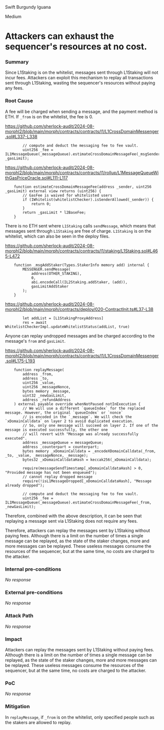 Swift Burgundy Iguana

Medium

# Attackers can exhaust the sequencer's resources at no cost.

### Summary

Since L1Staking is on the whitelist, messages sent through L1Staking will not incur fees. Attackers can exploit this mechanism to replay all transactions sent through L1Staking, wasting the sequencer's resources without paying any fees.

### Root Cause

A fee will be charged when sending a message, and the payment method is ETH. If `_from` is on the whitelist, the fee is 0.

https://github.com/sherlock-audit/2024-08-morphl2/blob/main/morph/contracts/contracts/l1/L1CrossDomainMessenger.sol#L337-L338
```solidity
        // compute and deduct the messaging fee to fee vault.
        uint256 _fee = IL1MessageQueue(_messageQueue).estimateCrossDomainMessageFee(_msgSender(), _gasLimit);
``` 

https://github.com/sherlock-audit/2024-08-morphl2/blob/main/morph/contracts/contracts/l1/rollup/L1MessageQueueWithGasPriceOracle.sol#L111-L117
```solidity
    function estimateCrossDomainMessageFee(address _sender, uint256 _gasLimit) external view returns (uint256) {
        // GasFee is waived for whitelisted users
        if (IWhitelist(whitelistChecker).isSenderAllowed(_sender)) {
            return 0;
        }
        return _gasLimit * l2BaseFee;
    }
``` 

There is no ETH sent where `L1Staking` calls `sendMessage`, which means that messages sent through `L1Staking` are free of charge. `L1Staking` is on the whitelist, which can also be seen in the deploy files.

https://github.com/sherlock-audit/2024-08-morphl2/blob/main/morph/contracts/contracts/l1/staking/L1Staking.sol#L465-L472
```solidity
    function _msgAddStaker(Types.StakerInfo memory add) internal {
        MESSENGER.sendMessage(
            address(OTHER_STAKING),
            0,
            abi.encodeCall(IL2Staking.addStaker, (add)),
            gasLimitAddStaker
        );
    }
``` 

https://github.com/sherlock-audit/2024-08-morphl2/blob/main/morph/contracts/deploy/020-ContractInit.ts#L37-L38
```solidity
        let addList = [L1StakingProxyAddress]
        res = await WhitelistCheckerImpl.updateWhitelistStatus(addList, true)
``` 

Anyone can replay undropped messages and be charged according to the message's `from` and `gasLimit`.

https://github.com/sherlock-audit/2024-08-morphl2/blob/main/morph/contracts/contracts/l1/L1CrossDomainMessenger.sol#L175-L193
```solidity
    function replayMessage(
        address _from,
        address _to,
        uint256 _value,
        uint256 _messageNonce,
        bytes memory _message,
        uint32 _newGasLimit,
        address _refundAddress
    ) external payable override whenNotPaused notInExecution {
        // We will use a different `queueIndex` for the replaced message. However, the original `queueIndex` or `nonce`
        // is encoded in the `_message`. We will check the `xDomainCalldata` on layer 2 to avoid duplicated execution.
        // So, only one message will succeed on layer 2. If one of the message is executed successfully, the other one
        // will revert with "Message was already successfully executed".
        address _messageQueue = messageQueue;
        address _counterpart = counterpart;
        bytes memory _xDomainCalldata = _encodeXDomainCalldata(_from, _to, _value, _messageNonce, _message);
        bytes32 _xDomainCalldataHash = keccak256(_xDomainCalldata);

        require(messageSendTimestamp[_xDomainCalldataHash] > 0, "Provided message has not been enqueued");
        // cannot replay dropped message
        require(!isL1MessageDropped[_xDomainCalldataHash], "Message already dropped");

        // compute and deduct the messaging fee to fee vault.
        uint256 _fee = IL1MessageQueue(_messageQueue).estimateCrossDomainMessageFee(_from, _newGasLimit);
``` 

Therefore, combined with the above description, it can be seen that replaying a message sent via L1Staking does not require any fees.

Therefore, attackers can replay the messages sent by L1Staking without paying fees. Although there is a limit on the number of times a single message can be replayed, as the state of the staker changes, more and more messages can be replayed. These useless messages consume the resources of the sequencer, but at the same time, no costs are charged to the attacker.

### Internal pre-conditions

_No response_

### External pre-conditions

_No response_

### Attack Path

_No response_

### Impact

Attackers can replay the messages sent by L1Staking without paying fees. Although there is a limit on the number of times a single message can be replayed, as the state of the staker changes, more and more messages can be replayed. These useless messages consume the resources of the sequencer, but at the same time, no costs are charged to the attacker.

### PoC

_No response_

### Mitigation

In `replayMessage`, if `_from` is on the whitelist, only specified people such as the stakers are allowed to replay.
